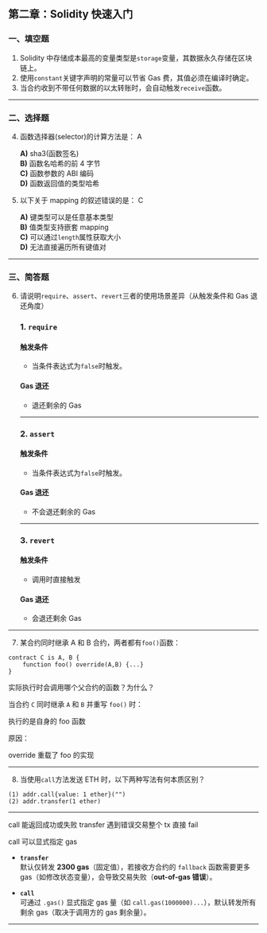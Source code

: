 ## 第二章：Solidity 快速入门

### 一、填空题

1.  Solidity 中存储成本最高的变量类型是`storage`变量，其数据永久存储在区块链上。
2.  使用`constant`关键字声明的常量可以节省 Gas 费，其值必须在编译时确定。
3.  当合约收到不带任何数据的以太转账时，会自动触发`receive`函数。

---

### 二、选择题

4.  函数选择器(selector)的计算方法是： A

    **A)** sha3(函数签名)  
    **B)** 函数名哈希的前 4 字节  
    **C)** 函数参数的 ABI 编码  
    **D)** 函数返回值的类型哈希

5.  以下关于 mapping 的叙述错误的是： C

    **A)** 键类型可以是任意基本类型  
    **B)** 值类型支持嵌套 mapping  
    **C)** 可以通过`length`属性获取大小  
    **D)** 无法直接遍历所有键值对

---

### 三、简答题

6.  请说明`require`、`assert`、`revert`三者的使用场景差异（从触发条件和 Gas 退还角度）

    ### **1. `require`**

    #### **触发条件**

    - 当条件表达式为`false`时触发。

    #### **Gas 退还**

    - 退还剩余的 Gas

    ***

    ### **2. `assert`**

    #### **触发条件**

    - 当条件表达式为`false`时触发。

    #### **Gas 退还**

    - 不会退还剩余的 Gas

    ***

    ### **3. `revert`**

    #### **触发条件**

    - 调用时直接触发

    #### **Gas 退还**

    - 会退还剩余 Gas

---

7.  某合约同时继承 A 和 B 合约，两者都有`foo()`函数：

```solidity
contract C is A, B {
    function foo() override(A,B) {...}
}
```

实际执行时会调用哪个父合约的函数？为什么？

当合约 `C` 同时继承 `A` 和 `B` 并重写 `foo()` 时：

执行的是自身的 foo 函数

原因：

override 重载了 foo 的实现

---

8.  当使用`call`方法发送 ETH 时，以下两种写法有何本质区别？

```solidity
(1) addr.call{value: 1 ether}("")
(2) addr.transfer(1 ether)
```

---

call 能返回成功或失败
transfer 遇到错误交易整个 tx 直接 fail

call 可以显式指定 gas

- **`transfer`**  
  默认仅转发 **2300 gas**（固定值），若接收方合约的 `fallback` 函数需要更多 gas（如修改状态变量），会导致交易失败（**out-of-gas 错误**）。

- **`call`**  
  可通过 `.gas()` 显式指定 gas 量（如 `call.gas(1000000)...`），默认转发所有剩余 gas（取决于调用方的 gas 剩余量）。

---

